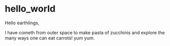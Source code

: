# hello_world

Hello earthlings, 

I have cometh from outer space to make pasta of zucchinis and explore the many ways one can eat carrots!
yum yum.
